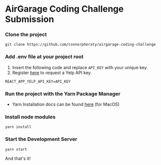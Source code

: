 # AirGarage Coding Challenge Submission

### Clone the project 
```git clone https://github.com/connorpheraty/airgarage-coding-challenge```

### Add .env file at your project root
1. Insert the following code and replace `API_KEY` with your unique key.
2. Register [here](https://www.yelp.com/fusion) to request a Yelp API key.
```
REACT_APP_YELP_API_KEY=API_KEY
```

### Run the project with the Yarn Package Manager
- Yarn Installation docs can be found [here](https://classic.yarnpkg.com/en/docs/install/#mac-stable) (for MacOS)

### Install node modules
```yarn install```

### Start the Development Server
```yarn start```

And that's it!
